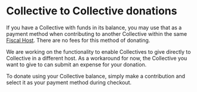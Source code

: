 # Collective to Collective donations

If you have a Collective with funds in its balance, you may use that as a payment method when contributing to another Collective within the same [Fiscal Host](https://github.com/opencollective/documentation/tree/7991781321e21c71705dddaf37775eeb78dbe972/financial-contributors/hosts/README.md). There are no fees for this method of donating.

We are working on the functionality to enable Collectives to give directly to Collective in a different host. As a workaround for now, the Collective you want to give to can submit an expense for your donation.

To donate using your Collective balance, simply make a contribution and select it as your payment method during checkout.

